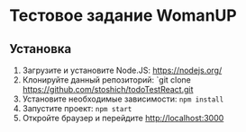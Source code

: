 # Тестовое задание WomanUP

## Установка

1. Загрузите и установите Node.JS: https://nodejs.org/
2. Клонируйте данный репозиторий: `git clone https://github.com/stoshich/todoTestReact.git
3. Установите необходимые зависимости: `npm install`
4. Запустите проект: `npm start`
5. Откройте браузер и перейдите <http://localhost:3000>
